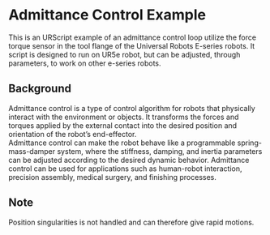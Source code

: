 # Admittance Control Example 

This is an URScript example of an admittance control loop utilize the force torque sensor in the tool flange of the Universal Robots E-series robots.
It script is designed to run on UR5e robot, but can be adjusted, through parameters, to work on other e-series robots.

## Background
Admittance control is a type of control algorithm for robots that physically interact with the environment or objects. It transforms the forces and torques applied by the external contact into the desired position and orientation of the robot’s end-effector.\
Admittance control can make the robot behave like a programmable spring-mass-damper system, where the stiffness, damping, and inertia parameters can be adjusted according to the desired dynamic behavior. Admittance control can be used for applications such as human-robot interaction, precision assembly, medical surgery, and finishing processes.


## Note
Position singularities is not handled and can therefore give rapid motions.